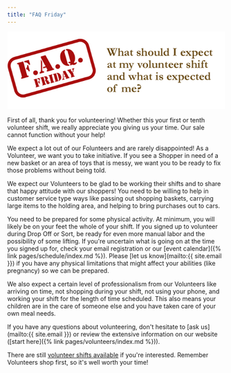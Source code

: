 ```yaml
---
title: "FAQ Friday"
---
```


![](/img/blog/FAQ_Fridays_expected_of_volunteers.png)

First of all, thank you for volunteering! Whether this your first or tenth volunteer shift, we really appreciate you giving us your time. Our sale cannot function without your help!

We expect a lot out of our Folunteers and are rarely disappointed! As a Volunteer, we want you to take initiative. If you see a Shopper in need of a new basket or an area of toys that is messy, we want you to be ready to fix those problems without being told.

We expect our Volunteers to be glad to be working their shifts and to share that happy attitude with our shoppers! You need to be willing to help in customer service type ways like passing out shopping baskets, carrying large items to the holding area, and helping to bring purchases out to cars.

You need to be prepared for some physical activity. At minimum, you will likely be on your feet the whole of your shift. If you signed up to volunteer during Drop Off or Sort, be ready for even more manual labor and the possibility of some lifting. If you're uncertain what is going on at the time you signed up for, check your email registration or our [event calendar]({% link pages/schedule/index.md %}). Please [let us know](mailto:{{ site.email }}) if you have any physical limitations that might affect your abilities (like pregnancy) so we can be prepared.

We also expect a certain level of professionalism from our Volunteers like arriving on time, not shopping during your shift, not using your phone, and working your shift for the length of time scheduled. This also means your children are in the care of someone else and you have taken care of your own meal needs.

If you have any questions about volunteering, don't hesitate to [ask us](mailto:{{ site.email }}) or review the extensive information on our website ([start here]({% link pages/volunteers/index.md %})).

There are still [volunteer shifts available](https://www.mysalemanager.net/wrk_readonlyworkshifts.aspx?partnercode=BFAW) if you're interested. Remember Volunteers shop first, so it's well worth your time!
